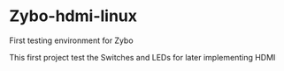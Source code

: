 # Zybo-hdmi-linux
First testing environment for Zybo

This first project test the Switches and LEDs for later implementing HDMI
